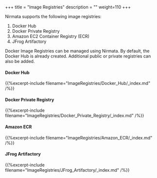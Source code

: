 +++
title = "Image Registries"
description = ""
weight=110
+++

Nirmata supports the following image registries:

1.  Docker Hub
2.  Docker Private Registry
3.  Amazon EC2 Container Registry (ECR)
4.  JFrog Artifactory

Docker Image Registries can be managed using Nirmata. By default, the
Docker Hub is already created. Additional public or private registries
can also be added.

#### Docker Hub
{{%excerpt-include filename="ImageRegistries/Docker_Hub/_index.md" /%}}

#### Docker Private Registry
{{%excerpt-include filename="ImageRegistries/Docker_Private_Registry/_index.md" /%}}

#### Amazon ECR
{{%excerpt-include filename="ImageRegistries/Amazon_ECR/_index.md" /%}}

#### JFrog Artifactory
{{%excerpt-include filename="ImageRegistries/JFrog_Artifactory/_index.md" /%}}

